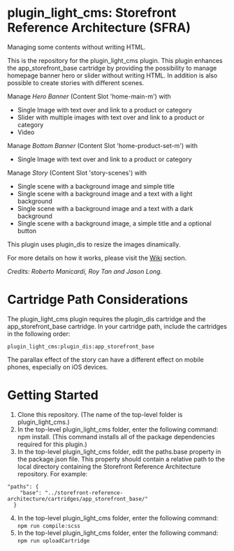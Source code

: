 # plugin_light_cms: Storefront Reference Architecture (SFRA)

Managing some contents without writing HTML.

This is the repository for the plugin_light_cms plugin. This plugin enhances the app_storefront_base cartridge by providing the possibility to manage homepage banner hero or slider without writing HTML.
In addition is also possible to create stories with different scenes.

Manage *Hero Banner* (Content Slot 'home-main-m') with

* Single Image with text over and link to a product or category
* Slider with multiple images with text over and link to a product or category
* Video

Manage *Bottom Banner* (Content Slot 'home-product-set-m') with

* Single Image with text over and link to a product or category

Manage *Story* (Content Slot 'story-scenes') with

* Single scene with a background image and simple title
* Single scene with a background image and a text with a light background
* Single scene with a background image and a text with a dark background
* Single scene with a background image, a simple title and a optional button

This plugin uses plugin_dis to resize the images dinamically.

For more details on how it works, please visit the [Wiki](https://github.com/mmatacena/plugin_light_cms/wiki) section.

*Credits: Roberto Manicardi, Roy Tan and Jason Long.*

# Cartridge Path Considerations

The plugin_light_cms plugin requires the plugin_dis cartridge and the app_storefront_base cartridge. In your cartridge path, include the cartridges in the following order:

```
plugin_light_cms:plugin_dis:app_storefront_base
```

The parallax effect of the story can have a different effect on mobile phones, especially on iOS devices.

# Getting Started

1. Clone this repository. (The name of the top-level folder is plugin_light_cms.)
2. In the top-level plugin_light_cms folder, enter the following command: npm install. (This command installs all of the package dependencies required for this plugin.)
3. In the top-level plugin_light_cms folder, edit the paths.base property in the package.json file. This property should contain a relative path to the local directory containing the Storefront Reference Architecture repository. For example:
```
"paths": {
    "base": "../storefront-reference-architecture/cartridges/app_storefront_base/"
  }
```
4. In the top-level plugin_light_cms folder, enter the following command: ```npm run compile:scss```
5. In the top-level plugin_light_cms folder, enter the following command: ```npm run uploadCartridge```
